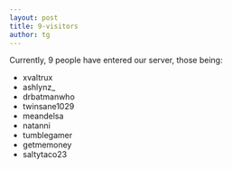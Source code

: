 ```yaml
---
layout: post
title: 9-visitors
author: tg
---
```

Currently, 9 people have entered our server, those being:
- xvaltrux
- ashlynz_
- drbatmanwho
- twinsane1029
- meandelsa
- natanni
- tumblegamer
- getmemoney
- saltytaco23

